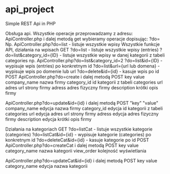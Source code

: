 # api_project
Simple REST Api in PHP

Obsługa api.
Wszystkie operacje przeprowadzamy z adresu:
ApiController.php i dalej metodą get wybieramy operacje dopisując: ?do=
Np. ApiController.php?do=list - listuje wszystkie wpisy
Wszystkie funkcje API, działania na wpisach
GET
?do=list - listuje wszystkie wpisy (entries)
?do=list&category_id={ID} - listuje wszystkie wpisy w danej kategorii z tabeli categories np. ApiController.php?do=list&category_id=2
?do=list&id={ID} - wypisuje wpis (entries) po konkretnym id
?do=list&url={url lub domena} - wypisuje wpis po domenie lub url
?do=delete&id={id} - kasuje wpis po id 
POST
ApiController.php?do=create i dalej metodą POST 
key               value
company_name      nazwa firmy 
category_id       id kategorii z tabeli categories
url               adres url strony firmy 
adress            adres fizyczny firmy 
description       krótki opis firmy 

ApiController.php?do=update&id={id} i dalej metodą POST 
"key"               "value"
company_name      edycja nazwa firmy 
category_id       edycja id kategorii z tabeli categories
url               edycja adres url strony firmy 
adress            edycja adres fizyczny firmy 
description       edycja krótki opis firmy 

Działania na kategoriach
GET
?do=listCat - listuje wszystkie kategorie (categories)
?do=listCat&id={id} - wypisuje kategorie (categories) po konkretnym id
?do=deleteCat&id={id} - kasuje kategorie po id 
POST
ApiController.php?do=createCat i dalej metodą POST 
key               value
category_name     nazwa kategorii 
view_order        kolejność wyświetlania

ApiController.php?do=updateCat&id={id} i dalej metodą POST 
key               value
category_name     edycja nazwa kategorii 
